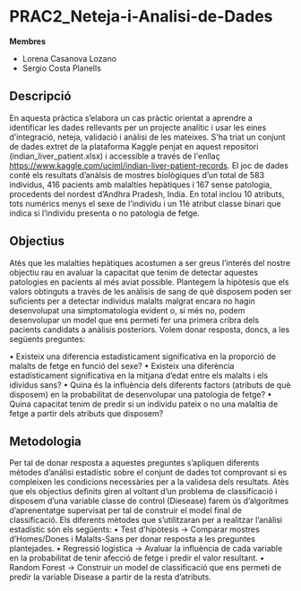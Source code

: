 # PRAC2_Neteja-i-Analisi-de-Dades

**Membres**

* Lorena Casanova Lozano
* Sergio Costa Planells

## Descripció 

En aquesta pràctica s’elabora un cas pràctic orientat a aprendre a identificar les dades rellevants per un projecte analític i usar les eines d’integració, neteja, validació i anàlisi de les mateixes. S'ha triat un conjunt de dades extret de la plataforma Kaggle penjat en aquest repositori (indian_liver_patient.xlsx) i accessible a través de l'enllaç https://www.kaggle.com/uciml/indian-liver-patient-records. El joc de dades conté els resultats d’anàlsis de mostres biològiques d’un total de 583 individus, 416 pacients amb malaltíes hepàtiques i 167 sense patologia, procedents del nordest d’Andhra Pradesh, India. En total inclou 10 atributs, tots numérics menys el sexe de l’individu i un 11è atribut classe binari que indica si l’individu presenta o no patologia de fetge.

## Objectius

Atès que les malalties hepàtiques acostumen a ser greus l’interés del nostre objectiu rau en avaluar la capacitat que tenim de detectar aquestes patologies en pacients al més aviat possible. Plantegem la hipòtesis que els valors obtinguts a travès de les anàlisis de sang de què disposem poden ser suficients per a detectar individus malalts malgrat encara no hagin desenvolupat una simptomatologia evident o, si més no, podem desenvolupar un model que ens permeti fer una primera cribra dels pacients candidats a anàlisis posteriors. Volem donar resposta, doncs, a les següents preguntes:

• Existeix una diferencia estadísticament significativa en la proporció de malalts de fetge en funció del sexe?
• Existeix una diferència estadísticament significativa en la mitjana d’edat entre els malalts i els idividus sans?
• Quina és la influència dels diferents factors (atributs de què disposem) en la probabilitat de desenvolupar una
patologia de fetge?
• Quina capacitat tenim de predir si un individu pateix o no una malaltia de fetge a partir dels atributs que disposem?

## Metodologia


Per tal de donar resposta a aquestes preguntes s’apliquen diferents mètodes d’anàlisi estadístic sobre el conjunt de dades tot comprovant si es compleixen les condicions necessàries per a la validesa dels resultats. Atès que els objectius definits giren al voltant d’un problema de classificació i disposem d’una variable classe de control (Diesease) farem ús d’algoritmes d’aprenentatge supervisat per tal de construir el model final de classificació. Els diferents mètodes que s’utilitzaran per a realitzar l’anàlisi estadístic són els següents:
• Test d’hipòtesis -> Comparar mostres d’Homes/Dones i Malalts-Sans per donar resposta a les preguntes plantejades.
• Regressió logística -> Avaluar la influència de cada variable en la probabilitat de tenir afecció de fetge i predir el valor resultant.
• Random Forest -> Construir un model de classificació que ens permeti de predir la variable Disease a partir de la resta d’atributs.
